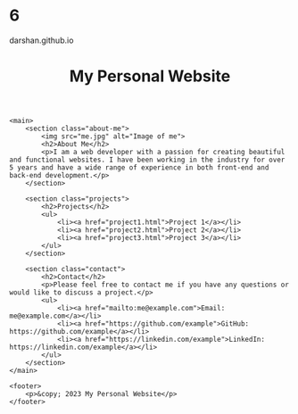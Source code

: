 # 6
darshan.github.io
<!DOCTYPE html>
<html lang="en">
<head>
    <meta charset="UTF-8">
    <meta name="viewport" content="width=device-width, initial-scale=1.0">
    <title>My Personal Website</title>
    <link rel="stylesheet" href="style.css">
</head>
<body>
    <header>
        <h1>My Personal Website</h1>
    </header>

    <main>
        <section class="about-me">
            <img src="me.jpg" alt="Image of me">
            <h2>About Me</h2>
            <p>I am a web developer with a passion for creating beautiful and functional websites. I have been working in the industry for over 5 years and have a wide range of experience in both front-end and back-end development.</p>
        </section>

        <section class="projects">
            <h2>Projects</h2>
            <ul>
                <li><a href="project1.html">Project 1</a></li>
                <li><a href="project2.html">Project 2</a></li>
                <li><a href="project3.html">Project 3</a></li>
            </ul>
        </section>

        <section class="contact">
            <h2>Contact</h2>
            <p>Please feel free to contact me if you have any questions or would like to discuss a project.</p>
            <ul>
                <li><a href="mailto:me@example.com">Email: me@example.com</a></li>
                <li><a href="https://github.com/example">GitHub: https://github.com/example</a></li>
                <li><a href="https://linkedin.com/example">LinkedIn: https://linkedin.com/example</a></li>
            </ul>
        </section>
    </main>

    <footer>
        <p>&copy; 2023 My Personal Website</p>
    </footer>
</body>
</html>
